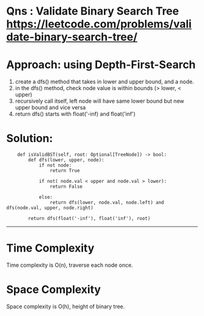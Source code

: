 # Qns : Validate Binary Search Tree https://leetcode.com/problems/validate-binary-search-tree/

# Approach: using Depth-First-Search
1) create a dfs() method that takes in lower and upper bound, and a node.
2) in the dfs() method, check node value is within bounds (> lower, < upper)
3) recursively call itself, left node will have same lower bound but new upper bound and vice versa
4) return dfs() starts with float('-inf) and float('inf')

# Solution:
```
    def isValidBST(self, root: Optional[TreeNode]) -> bool:
        def dfs(lower, upper, node):
            if not node:
                return True
            
            if not( node.val < upper and node.val > lower):
                return False
            
            else:
                return dfs(lower, node.val, node.left) and dfs(node.val, upper, node.right)
        
        return dfs(float('-inf'), float('inf'), root)
```
---

# Time Complexity
Time complexity is O(n), traverse each node once.

# Space Complexity
Space complexity is O(h), height of binary tree.